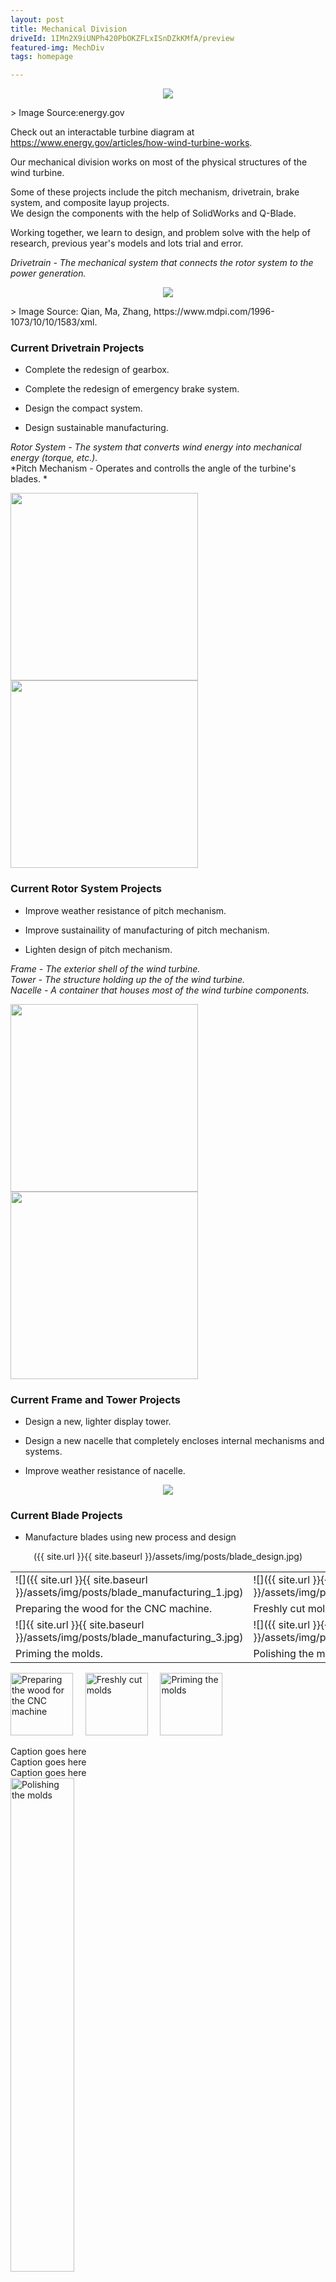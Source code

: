 ```yaml
---
layout: post
title: Mechanical Division
driveId: 1IMn2X9iUNPh420PbOKZFLxISnDZkKMfA/preview
featured-img: MechDiv
tags: homepage

---
```

<p align="center">
  <img src="{{ site.url }}{{ site.baseurl }}/assets/img/posts/wind_turbine_diagram.png">
</p>
> Image Source:energy.gov

Check out an interactable turbine diagram at <https://www.energy.gov/articles/how-wind-turbine-works>.


Our mechanical division works on most of the physical structures of the wind turbine. 

Some of these projects include the pitch mechanism, drivetrain, brake system, and composite layup projects.  
We design the components with the help of SolidWorks and Q-Blade.

Working together, we learn to design, and problem solve with the help of research, previous year's models and lots trial and error.





*Drivetrain - The mechanical system that connects the rotor system to the power generation.*  

<p align="center">
  <img src="{{ site.url }}{{ site.baseurl }}/assets/img/posts/drivetrain_diagram.png">
</p>
> Image Source: Qian, Ma, Zhang, https://www.mdpi.com/1996-1073/10/10/1583/xml.


### Current Drivetrain Projects

* Complete the redesign of gearbox.

* Complete the redesign of emergency brake system.

* Design the compact system.

* Design sustainable manufacturing.

*Rotor System - The system that converts wind energy into mechanical energy (torque, etc.).*  
*Pitch Mechanism - Operates and controlls the angle of the turbine's blades. *  


<section>
    <img width="300" src="{{ site.url }}{{ site.baseurl }}/assets/img/posts/drivetrain.jpg">
    <img width="300" src="{{ site.url }}{{ site.baseurl }}/assets/img/posts/drivetrain_back.jpg" >
</section>
<section>
    <Our 2019 drivetrain model.>
    <This angle of our drivetrain shows where the three turbine blades will be connected to the hub.>
</section>

### Current Rotor System Projects

* Improve weather resistance of pitch mechanism.

* Improve sustainaility of manufacturing of pitch mechanism.

* Lighten design of pitch mechanism.

*Frame - The exterior shell of the wind turbine.*  
*Tower - The structure holding up the of the wind turbine.*  
*Nacelle - A container that houses most of the wind turbine components.*  

<section>
    <img width="300" src="{{ site.url }}{{ site.baseurl }}/assets/img/posts/pitch_mechanism_2019_1.jpg">
    <img width="300" src="{{ site.url }}{{ site.baseurl }}/assets/img/posts/pitch_mechanism_2019_2.jpg" >
</section>
<section>
    <A look at our 2019 pitch mechanism.>
    <From this angle, you can see where the pitch machanism connects with the hub and the turbine blades. >
</section>

### Current Frame and Tower Projects

* Design a new, lighter display tower.

* Design a new nacelle that completely encloses internal mechanisms and systems.

* Improve weather resistance of nacelle.

<p align="center">
  
  
  <img src="{{ site.url }}{{ site.baseurl }}/assets/img/posts/full_render_2019.jpg">
</p>
<p align="center">
  <A rendering of our 2019 turbine model design.
     
     
</p>

### Current Blade Projects

* Manufacture blades using new process and design

<p align="center">
  ({{ site.url }}{{ site.baseurl }}/assets/img/posts/blade_design.jpg) 
</p>
<p align="center">

<p align="center">
  <Design of the blade molds.
     
     
</p>
  
</p>

|   |   |
|---|---|
![]({{ site.url }}{{ site.baseurl }}/assets/img/posts/blade_manufacturing_1.jpg)|![]({{ site.url }}{{ site.baseurl }}/assets/img/posts/blade_manufacturing_2.jpg)|
|Preparing the wood for the CNC machine.|Freshly cut molds.|
|![]{{ site.url }}{{ site.baseurl }}/assets/img/posts/blade_manufacturing_3.jpg)|![]({{ site.url }}{{ site.baseurl }}/assets/img/posts/blade_manufacturing_4.jpg)|
|Priming the molds.|Polishing the molds.|

<p align="left">
  
  
  <img alt="Preparing the wood for the CNC machine" src="{{ site.url }}{{ site.baseurl }}/assets/img/posts/blade_manufacturing_1.jpg" width="100">
  &nbsp; &nbsp;
  <img alt="Freshly cut molds" src="{{ site.url }}{{ site.baseurl }}/assets/img/posts/blade_manufacturing_2.jpg" width="100">
  &nbsp; &nbsp;
  <img alt="Priming the molds" src="{{ site.url }}{{ site.baseurl }}/assets/img/posts/blade_manufacturing_3.jpg" width="100">
  &nbsp; &nbsp;
  <figcaption>Caption goes here</figcaption> <figcaption>Caption goes here</figcaption> <figcaption>Caption goes here</figcaption>
  <img alt="Polishing the molds" src="{{ site.url }}{{ site.baseurl }}/assets/img/posts/blade_manufacturing_4.jpg" width="45%">
  <figcaption>Caption goes here</figcaption>
</p>






Interested in learning more about how the components of a wind turbine come together to create energy? 
Check out <https://www.energy.gov/eere/wind/how-wind-turbine-works-text-version> for some cool diagrams!
